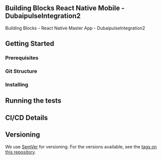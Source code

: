 ## Building Blocks React Native Mobile -  DubaipulseIntegration2

Building Blocks - React Native Master App - DubaipulseIntegration2

## Getting Started

### Prerequisites

### Git Structure

### Installing

## Running the tests

## CI/CD Details

## Versioning

We use [SemVer](http://semver.org/) for versioning. For the versions available, see the [tags on this repository](https://github.com/your/project/tags).